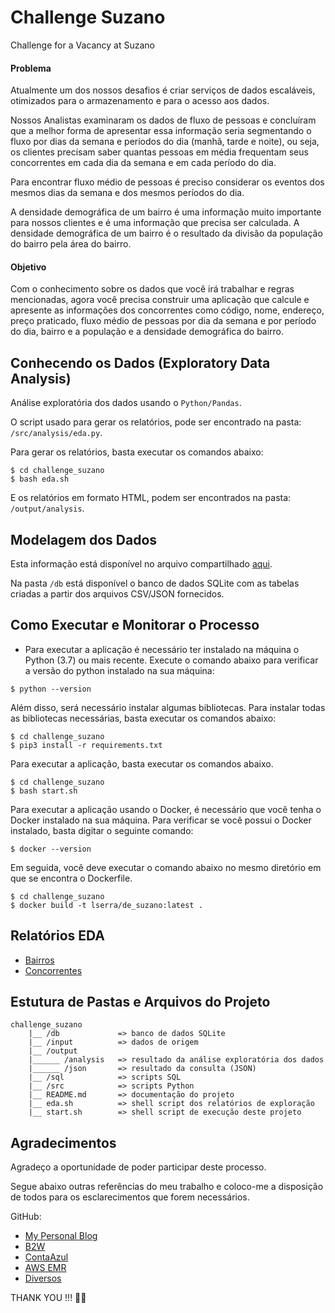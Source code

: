 # Challenge Suzano

Challenge for a Vacancy at Suzano

#### Problema

Atualmente um dos nossos desafios é criar serviços de dados escaláveis, otimizados
para o armazenamento e para o acesso aos dados.

Nossos Analistas examinaram os dados de fluxo de pessoas e concluíram que a melhor
forma de apresentar essa informação seria segmentando o fluxo por dias da semana e
períodos do dia (manhã, tarde e noite), ou seja, os clientes precisam saber quantas
pessoas em média frequentam seus concorrentes em cada dia da semana e em cada período
do dia.

Para encontrar fluxo médio de pessoas é preciso considerar os eventos dos mesmos dias
da semana e dos mesmos períodos do dia.

A densidade demográfica de um bairro é uma informação muito importante para nossos
clientes e é uma informação que precisa ser calculada. A densidade demográfica de
um bairro é o resultado da  divisão da população do bairro pela área do bairro.

#### Objetivo

Com o conhecimento sobre os dados que você irá trabalhar e regras mencionadas,
agora você precisa construir uma aplicação que calcule e apresente as informações
dos concorrentes como código, nome, endereço, preço praticado, fluxo médio de
pessoas por dia da semana e por período do dia, bairro e a população e a
densidade demográfica do bairro.

## Conhecendo os Dados (Exploratory Data Analysis)

Análise exploratória dos dados usando o `Python/Pandas`.

O script usado para gerar os relatórios, pode ser encontrado na pasta: `/src/analysis/eda.py`.

Para gerar os relatórios, basta executar os comandos abaixo:

```shell script
$ cd challenge_suzano
$ bash eda.sh
```

E os relatórios em formato HTML, podem ser encontrados na pasta: `/output/analysis`.

## Modelagem dos Dados

Esta informação está disponível no arquivo compartilhado [aqui](https://docs.google.com/presentation/d/1Ue3UEnxKsFxKq2cuXtrF95LHJCnZdjg7XbyTOcf79Lc/edit?usp=sharing).

Na pasta `/db` está disponível o banco de dados SQLite com as tabelas criadas a
partir dos arquivos CSV/JSON fornecidos.

## Como Executar e Monitorar o Processo

- Para executar a aplicação é necessário ter instalado na máquina o Python (3.7)
  ou mais recente. Execute o comando abaixo para verificar a versão do python instalado
  na sua máquina:

```shell script
$ python --version
```

Além disso, será necessário instalar algumas bibliotecas.
Para instalar todas as bibliotecas necessárias, basta executar os comandos abaixo:  

```shell script
$ cd challenge_suzano
$ pip3 install -r requirements.txt
```

Para executar a aplicação, basta executar os comandos abaixo.

```shell script
$ cd challenge_suzano
$ bash start.sh
```

Para executar a aplicação usando o Docker, é necessário que você tenha
  o Docker instalado na sua máquina.
  Para verificar se você possui o Docker instalado, basta digitar o seguinte comando:

```shell script
$ docker --version
```

Em seguida, você deve executar o comando abaixo no mesmo diretório em que se encontra o Dockerfile.

```shell script
$ cd challenge_suzano
$ docker build -t lserra/de_suzano:latest . 
```

## Relatórios EDA

- [Bairros](output/analysis/bairros.html)
- [Concorrentes](output/analysis/concorrentes.html)

## Estutura de Pastas e Arquivos do Projeto

    challenge_suzano
        |__ /db             => banco de dados SQLite 
        |__ /input          => dados de origem
        |__ /output
        |______ /analysis   => resultado da análise exploratória dos dados
        |______ /json       => resultado da consulta (JSON)
        |__ /sql            => scripts SQL
        |__ /src            => scripts Python
        |__ README.md       => documentação do projeto
        |__ eda.sh          => shell script dos relatórios de exploração
        |__ start.sh        => shell script de execução deste projeto

## Agradecimentos

Agradeço a oportunidade de poder participar deste processo.

Segue abaixo outras referências do meu trabalho e coloco-me a disposição de todos
para os esclarecimentos que forem necessários.

GitHub:

- [My Personal Blog](https://lserra.github.io/)
- [B2W](https://github.com/lserra/challenge_b2w)
- [ContaAzul](https://github.com/lserra/challenge_ca)
- [AWS EMR](https://github.com/lserra/BrodAI)
- [Diversos](https://github.com/lserra/blog_da/tree/master/notebooks)

THANK YOU !!! 🍺🍺

